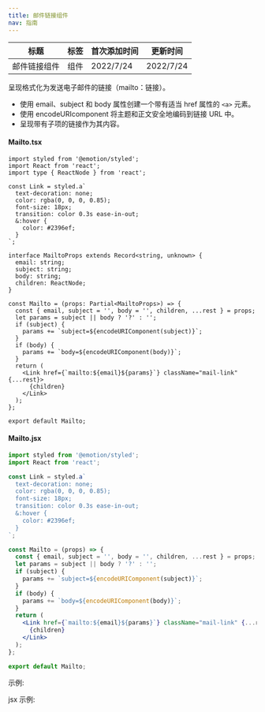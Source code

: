 ```yaml
---
title: 邮件链接组件
nav: 指南
---
```


| 标题         | 标签 | 首次添加时间 | 更新时间  |
| ------------ | ---- | ------------ | --------- |
| 邮件链接组件 | 组件 | 2022/7/24    | 2022/7/24 |

呈现格式化为发送电子邮件的链接（mailto：链接）。

- 使用 email、subject 和 body 属性创建一个带有适当 href 属性的 `<a>` 元素。
- 使用 encodeURIcomponent 将主题和正文安全地编码到链接 URL 中。
- 呈现带有子项的链接作为其内容。

#### Mailto.tsx

```tsx | pure
import styled from '@emotion/styled';
import React from 'react';
import type { ReactNode } from 'react';

const Link = styled.a`
  text-decoration: none;
  color: rgba(0, 0, 0, 0.85);
  font-size: 18px;
  transition: color 0.3s ease-in-out;
  &:hover {
    color: #2396ef;
  }
`;

interface MailtoProps extends Record<string, unknown> {
  email: string;
  subject: string;
  body: string;
  children: ReactNode;
}

const Mailto = (props: Partial<MailtoProps>) => {
  const { email, subject = '', body = '', children, ...rest } = props;
  let params = subject || body ? '?' : '';
  if (subject) {
    params += `subject=${encodeURIComponent(subject)}`;
  }
  if (body) {
    params += `body=${encodeURIComponent(body)}`;
  }
  return (
    <Link href={`mailto:${email}${params}`} className="mail-link" {...rest}>
      {children}
    </Link>
  );
};

export default Mailto;
```

#### Mailto.jsx

```jsx | pure
import styled from '@emotion/styled';
import React from 'react';

const Link = styled.a`
  text-decoration: none;
  color: rgba(0, 0, 0, 0.85);
  font-size: 18px;
  transition: color 0.3s ease-in-out;
  &:hover {
    color: #2396ef;
  }
`;

const Mailto = (props) => {
  const { email, subject = '', body = '', children, ...rest } = props;
  let params = subject || body ? '?' : '';
  if (subject) {
    params += `subject=${encodeURIComponent(subject)}`;
  }
  if (body) {
    params += `body=${encodeURIComponent(body)}`;
  }
  return (
    <Link href={`mailto:${email}${params}`} className="mail-link" {...rest}>
      {children}
    </Link>
  );
};

export default Mailto;
```

示例:

<code src="./Demo.zh-CN.tsx" id="mailtoTsxDemoZH"></code>

jsx 示例:

<code src="./jsx/Demo.zh-CN.jsx" id="mailtoJsxDemoZH"></code>
